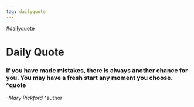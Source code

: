 ```yaml
---
tag: dailyquote
---
```


#dailyquote

# Daily Quote

### If you have made mistakes, there is always another chance for you. You may have a fresh start any moment you choose. ^quote
*-Mary Pickford* ^author
